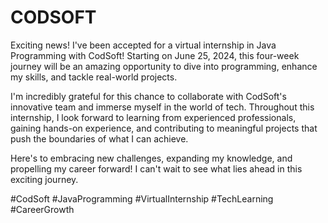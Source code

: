 # CODSOFT
Exciting news! I've been accepted for a virtual internship in Java Programming with CodSoft! Starting on June 25, 2024, this four-week journey will be an amazing opportunity to dive into programming, enhance my skills, and tackle real-world projects.

I'm incredibly grateful for this chance to collaborate with CodSoft's innovative team and immerse myself in the world of tech. Throughout this internship, I look forward to learning from experienced professionals, gaining hands-on experience, and contributing to meaningful projects that push the boundaries of what I can achieve.

Here's to embracing new challenges, expanding my knowledge, and propelling my career forward! I can't wait to see what lies ahead in this exciting journey.

#CodSoft #JavaProgramming #VirtualInternship #TechLearning #CareerGrowth
